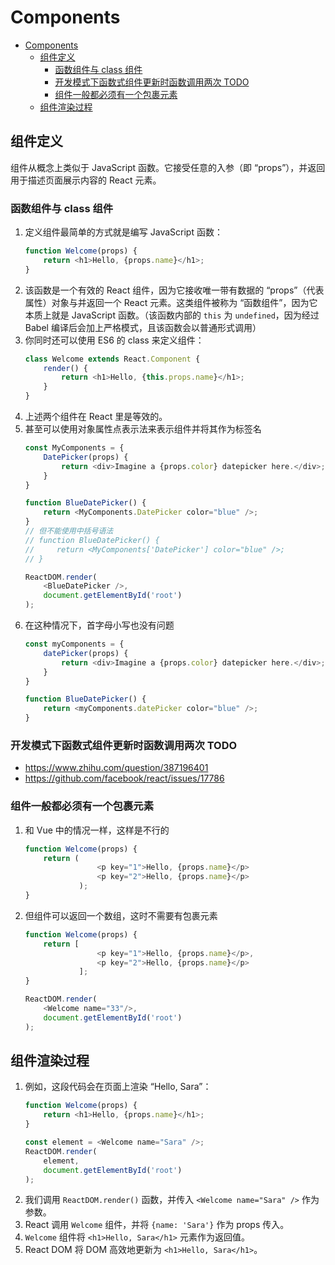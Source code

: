 # Components


<!-- TOC -->

- [Components](#components)
    - [组件定义](#组件定义)
        - [函数组件与 class 组件](#函数组件与-class-组件)
        - [开发模式下函数式组件更新时函数调用两次 TODO](#开发模式下函数式组件更新时函数调用两次-todo)
        - [组件一般都必须有一个包裹元素](#组件一般都必须有一个包裹元素)
    - [组件渲染过程](#组件渲染过程)

<!-- /TOC -->


## 组件定义
组件从概念上类似于 JavaScript 函数。它接受任意的入参（即 “props”），并返回用于描述页面展示内容的 React 元素。

### 函数组件与 class 组件
1. 定义组件最简单的方式就是编写 JavaScript 函数：
    ```js
    function Welcome(props) {
        return <h1>Hello, {props.name}</h1>;
    }
    ```
2. 该函数是一个有效的 React 组件，因为它接收唯一带有数据的 “props”（代表属性）对象与并返回一个 React 元素。这类组件被称为 “函数组件”，因为它本质上就是 JavaScript 函数。（该函数内部的 `this` 为 `undefined`，因为经过 Babel 编译后会加上严格模式，且该函数会以普通形式调用）
3. 你同时还可以使用 ES6 的 class 来定义组件：
    ```js
    class Welcome extends React.Component {
        render() {
            return <h1>Hello, {this.props.name}</h1>;
        }
    }
    ```
4. 上述两个组件在 React 里是等效的。
5. 甚至可以使用对象属性点表示法来表示组件并将其作为标签名
    ```js
    const MyComponents = {
        DatePicker(props) {
            return <div>Imagine a {props.color} datepicker here.</div>;
        }
    }

    function BlueDatePicker() {
        return <MyComponents.DatePicker color="blue" />;
    }
    // 但不能使用中括号语法
    // function BlueDatePicker() {
    //     return <MyComponents['DatePicker'] color="blue" />;
    // }

    ReactDOM.render(
        <BlueDatePicker />,
        document.getElementById('root')
    );
    ```
6. 在这种情况下，首字母小写也没有问题
    ```js
    const myComponents = {
        datePicker(props) {
            return <div>Imagine a {props.color} datepicker here.</div>;
        }
    }

    function BlueDatePicker() {
        return <myComponents.datePicker color="blue" />;
    }
    ```

### 开发模式下函数式组件更新时函数调用两次 TODO
* https://www.zhihu.com/question/387196401
* https://github.com/facebook/react/issues/17786

### 组件一般都必须有一个包裹元素
1. 和 Vue 中的情况一样，这样是不行的
    ```js
    function Welcome(props) {
        return (
                    <p key="1">Hello, {props.name}</p>
                    <p key="2">Hello, {props.name}</p>
                );
    }
    ```
2. 但组件可以返回一个数组，这时不需要有包裹元素
    ```js
    function Welcome(props) {
        return [
                    <p key="1">Hello, {props.name}</p>,
                    <p key="2">Hello, {props.name}</p>
                ];
    }

    ReactDOM.render(
        <Welcome name="33"/>,
        document.getElementById('root')
    );
    ```


## 组件渲染过程
1. 例如，这段代码会在页面上渲染 “Hello, Sara”：
    ```js
    function Welcome(props) {
        return <h1>Hello, {props.name}</h1>;
    }

    const element = <Welcome name="Sara" />;
    ReactDOM.render(
        element,
        document.getElementById('root')
    );
    ```
2. 我们调用 `ReactDOM.render()` 函数，并传入 `<Welcome name="Sara" />` 作为参数。
3. React 调用 `Welcome` 组件，并将 `{name: 'Sara'}` 作为 props 传入。
4. `Welcome` 组件将 `<h1>Hello, Sara</h1>` 元素作为返回值。
5. React DOM 将 DOM 高效地更新为 `<h1>Hello, Sara</h1>`。